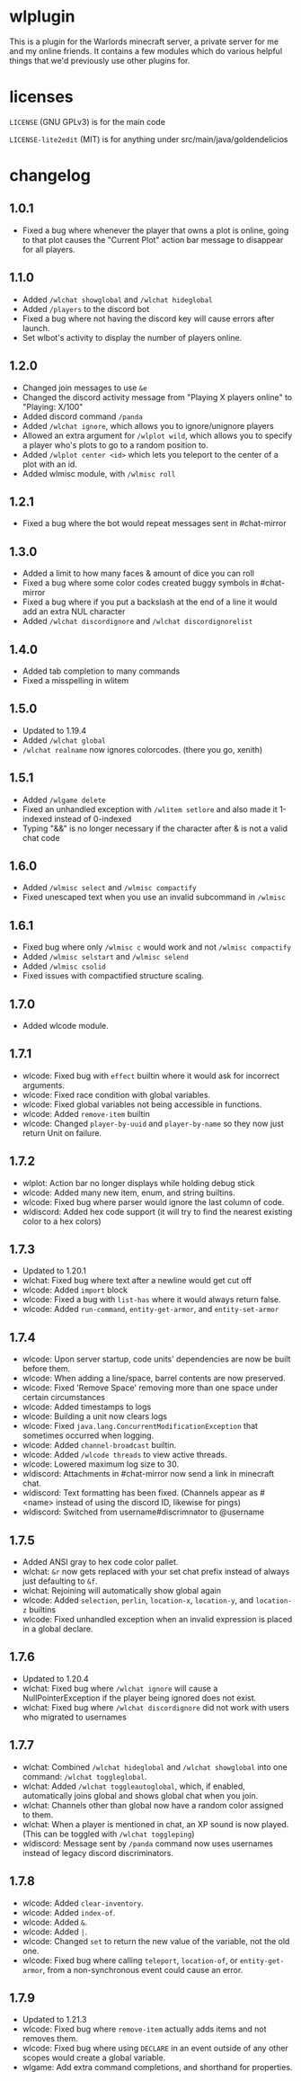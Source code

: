 # wlplugin
This is a plugin for the Warlords minecraft server, a private server for me and my online friends. It contains a few modules which do various helpful things that we'd previously use other plugins for.

# licenses
`LICENSE` (GNU GPLv3) is for the main code

`LICENSE-lite2edit` (MIT) is for anything under src/main/java/goldendelicios

# changelog

## 1.0.1
* Fixed a bug where whenever the player that owns a plot is online, going to that plot causes the "Current Plot" action bar message to disappear for all players.
## 1.1.0
* Added `/wlchat showglobal` and `/wlchat hideglobal`
* Added `/players` to the discord bot
* Fixed a bug where not having the discord key will cause errors after launch.
* Set wlbot's activity to display the number of players online.
## 1.2.0
* Changed join messages to use `&e`
* Changed the discord activity message from "Playing X players online" to "Playing: X/100"
* Added discord command `/panda`
* Added `/wlchat ignore`, which allows you to ignore/unignore players
* Allowed an extra argument for `/wlplot wild`, which allows you to specify a player who's plots to go to a random position to.
* Added `/wlplot center <id>` which lets you teleport to the center of a plot with an id.
* Added wlmisc module, with `/wlmisc roll`
## 1.2.1
* Fixed a bug where the bot would repeat messages sent in #chat-mirror
## 1.3.0
* Added a limit to how many faces & amount of dice you can roll
* Fixed a bug where some color codes created buggy symbols in #chat-mirror
* Fixed a bug where if you put a backslash at the end of a line it would add an extra NUL character
* Added `/wlchat discordignore` and `/wlchat discordignorelist`
## 1.4.0
* Added tab completion to many commands
* Fixed a misspelling in wlitem
## 1.5.0
* Updated to 1.19.4
* Added `/wlchat global`
* `/wlchat realname` now ignores colorcodes. (there you go, xenith)
## 1.5.1
* Added `/wlgame delete`
* Fixed an unhandled exception with `/wlitem setlore` and also made it 1-indexed instead of 0-indexed
* Typing "&&" is no longer necessary if the character after & is not a valid chat code
## 1.6.0
* Added `/wlmisc select` and `/wlmisc compactify`
* Fixed unescaped text when you use an invalid subcommand in `/wlmisc`
## 1.6.1
* Fixed bug where only `/wlmisc c` would work and not `/wlmisc compactify`
* Added `/wlmisc selstart` and `/wlmisc selend`
* Added `/wlmisc csolid`
* Fixed issues with compactified structure scaling.
## 1.7.0
* Added wlcode module.
## 1.7.1
* wlcode: Fixed bug with `effect` builtin where it would ask for incorrect arguments.
* wlcode: Fixed race condition with global variables.
* wlcode: Fixed global variables not being accessible in functions.
* wlcode: Added `remove-item` builtin
* wlcode: Changed `player-by-uuid` and `player-by-name` so they now just return Unit on failure.
## 1.7.2
* wlplot: Action bar no longer displays while holding debug stick
* wlcode: Added many new item, enum, and string builtins.
* wlcode: Fixed bug where parser would ignore the last column of code.
* wldiscord: Added hex code support (it will try to find the nearest existing color to a hex colors)
## 1.7.3
* Updated to 1.20.1
* wlchat: Fixed bug where text after a newline would get cut off
* wlcode: Added `import` block
* wlcode: Fixed a bug with `list-has` where it would always return false.
* wlcode: Added `run-command`, `entity-get-armor`, and `entity-set-armor`
## 1.7.4
* wlcode: Upon server startup, code units' dependencies are now be built before them.
* wlcode: When adding a line/space, barrel contents are now preserved.
* wlcode: Fixed 'Remove Space' removing more than one space under certain circumstances
* wlcode: Added timestamps to logs
* wlcode: Building a unit now clears logs
* wlcode: Fixed `java.lang.ConcurrentModificationException` that sometimes occurred when logging.
* wlcode: Added `channel-broadcast` builtin.
* wlcode: Added `/wlcode threads` to view active threads.
* wlcode: Lowered maximum log size to 30.
* wldiscord: Attachments in #chat-mirror now send a link in minecraft chat.
* wldiscord: Text formatting has been fixed. (Channels appear as #\<name> instead of using the discord ID, likewise for pings)
* wldiscord: Switched from username#discrimnator to @username
## 1.7.5
* Added ANSI gray to hex code color pallet.
* wlchat: `&r` now gets replaced with your set chat prefix instead of always just defaulting to `&f`.
* wlchat: Rejoining will automatically show global again
* wlcode: Added `selection`, `perlin`, `location-x`, `location-y`, and `location-z` builtins
* wlcode: Fixed unhandled exception when an invalid expression is placed in a global declare.
## 1.7.6
* Updated to 1.20.4
* wlchat: Fixed bug where `/wlchat ignore` will cause a NullPointerException if the player being ignored does not exist.
* wlchat: Fixed bug where `/wlchat discordignore` did not work with users who migrated to usernames
## 1.7.7
* wlchat: Combined `/wlchat hideglobal` and `/wlchat showglobal` into one command: `/wlchat toggleglobal`.
* wlchat: Added `/wlchat toggleautoglobal`, which, if enabled, automatically joins global and shows global chat when you join.
* wlchat: Channels other than global now have a random color assigned to them.
* wlchat: When a player is mentioned in chat, an XP sound is now played. (This can be toggled with `/wlchat toggleping`)
* wldiscord: Message sent by `/panda` command now uses usernames instead of legacy discord discriminators.
## 1.7.8
* wlcode: Added `clear-inventory`.
* wlcode: Added `index-of`.
* wlcode: Added `&`.
* wlcode: Added `|`.
* wlcode: Changed `set` to return the new value of the variable, not the old one.
* wlcode: Fixed bug where calling `teleport`, `location-of`, or `entity-get-armor`,  from a non-synchronous event could cause an error.
## 1.7.9
* Updated to 1.21.3
* wlcode: Fixed bug where `remove-item` actually adds items and not removes them.
* wlcode: Fixed bug where using `DECLARE` in an event outside of any other scopes would create a global variable.
* wlgame: Add extra command completions, and shorthand for properties.
